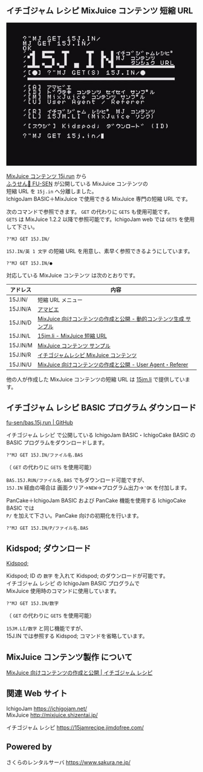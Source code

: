 ## イチゴジャム レシピ MixJuice コンテンツ 短縮 URL

![スクリーンショット](screenshot.jpg)

[MixJuice コンテンツ 15j.run](https://github.com/fu-sen/15j.run) から\
[ふうせん🎈 FU-SEN](https://balloon.im/) が公開している MixJuice コンテンツの\
短縮 URL を `15j.in` へ分離しました。\
IchigoJam BASIC＋MixJuice で使用できる MixJuice 専門の短縮 URL です。

次のコマンドで参照できます。 `GET` の代わりに `GETS` も使用可能です。\
`GETS` は MixJuice 1.2.2 以降で参照可能です。IchigoJam web では `GETS` を使用して下さい。

```
?"MJ GET 15J.IN/
```

`15J.IN/英 1 文字` の短縮 URL を用意し、素早く参照できるようにしています。

```
?"MJ GET 15J.IN/●
```

対応している MixJuice コンテンツ は次のとおりです。

|アドレス|内容|
|--------|----|
|15J.IN/ |短縮 URL メニュー|
|15J.IN/A|[アマビエ](https://15jamrecipe.jimdofree.com/basic/%E3%83%97%E3%83%AD%E3%82%B0%E3%83%A9%E3%83%A0/%E3%82%A2%E3%83%9E%E3%83%93%E3%82%A8/)|
|15J.IN/D|[MixJuice 向けコンテンツの作成と公開 - 動的コンテンツ生成 サンプル](http://kidspod.club/program/?id=685)|
|15J.IN/L|[15jm.li - MixJuice 短縮 URL](https://github.com/fu-sen/15jm.li)|
|15J.IN/M|[MixJuice コンテンツ サンプル](https://github.com/fu-sen/mj.15j.run)|
|15J.IN/R|[イチゴジャムレシピ MixJuice コンテンツ](https://github.com/fu-sen/15j.run)|
|15J.IN/U|[MixJuice 向けコンテンツの作成と公開 - User Agent・Referer](https://15jamrecipe.jimdofree.com/mixjuice/%E3%82%B3%E3%83%B3%E3%83%86%E3%83%B3%E3%83%84%E3%81%AE%E4%BD%9C%E6%88%90%E3%81%A8%E5%85%AC%E9%96%8B/#ua)|

他の人が作成した MixJuice コンテンツの短縮 URL は [15jm.li](https://github.com/fu-sen/15jm.li) で提供しています。

## イチゴジャム レシピ BASIC プログラム ダウンロード

[fu-sen/bas.15j.run | GitHub](https://github.com/fu-sen/bas.15j.run)

イチゴジャム レシピ で公開している IchigoJam BASIC・IchigoCake BASIC の\
BASIC プログラムをダウンロードします。

```
?"MJ GET 15J.IN/ファイル名.BAS
```

（ `GET` の代わりに `GETS` を使用可能）

`BAS.15J.RUN/ファイル名.BAS` でもダウンロード可能ですが、\
`15J.IN` 経由の場合は 画面クリア→`NEW`→プログラム出力→`'OK` を付加します。

PanCake＋IchigoJam BASIC および PanCake 機能を使用する IchigoCake BASIC では\
`P/` を加えて下さい。PanCake 向けの初期化を行います。

```
?"MJ GET 15J.IN/P/ファイル名.BAS
```

## Kidspod; ダウンロード

[Kidspod;](http://kidspod.club/)

Kidspod; ID の `数字` を入れて Kidspod; のダウンロードが可能です。\
イチゴジャム レシピ の IchigoJam BASIC プログラムで\
MixJuice 使用時のコマンドに使用しています。

```
?"MJ GET 15J.IN/数字
```

（ `GET` の代わりに `GETS` を使用可能）

`15JM.LI/数字` と同じ機能ですが、\
15J.IN では参照する Kidspod; コマンドを省略しています。

## MixJuice コンテンツ製作 について

[MixJuice 向けコンテンツの作成と公開 | イチゴジャム レシピ](https://15jamrecipe.jimdofree.com/mixjuice/%E3%82%B3%E3%83%B3%E3%83%86%E3%83%B3%E3%83%84%E3%81%AE%E4%BD%9C%E6%88%90%E3%81%A8%E5%85%AC%E9%96%8B/)

## 関連 Web サイト

IchigoJam https://ichigojam.net/ \
MixJuice http://mixjuice.shizentai.jp/

イチゴジャム レシピ https://15jamrecipe.jimdofree.com/

## Powered by

さくらのレンタルサーバ https://www.sakura.ne.jp/
